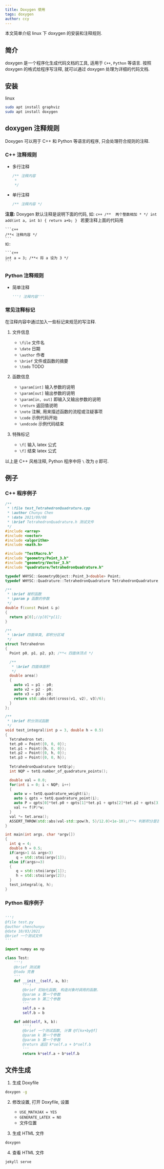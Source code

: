 ```yaml
---
title: Doxygen 使用
tags: doxygen
author: ccy
---
```


本文简单介绍 linux 下 doxygen 的安装和注释规则.

## 简介

doxygen 是一个程序化生成代码文档的工具, 适用于 `C++`, `Python` 等语言.
按照 doxygen 的格式给程序写注释, 就可以通过 doxygen 处理为详细的代码文档.

## 安装

linux

```bash
sudo apt install graphviz
sudo apt install doxygen
```

## doxygen 注释规则

Doxygen 可以用于 C++ 和 Python 等语言的程序, 只会处理符合规则的注释.

### C++ 注释规则

- 多行注释
    ```c++
    /** 注释内容
     *
     */
    ```
- 单行注释
    ```c++
    /** 注释内容 */
    ```
**注意:** Doxygen 默认注释是说明下面的代码, 如:
    ```c++
    /**  两个整数相加
     *
     */
    int add(int a, int b)
    {
        return a+b;
    }
    ```
    若要注释上面的代码用

    ```c++
    /**< 注释内容 */
    ```
    如:

    ```c++
    int a = 3; /**< 将 a 设为 3 */
    ```
### Python 注释规则

- 简单注释
    ```python
    '''! 注释内容'''
    ```

### 常见注释标记

在注释内容中通过加入一些标记来规范的写注释.

1. 文件信息
    - `\file` 文件名
    - `\date` 日期
    - `\author` 作者 
    - `\brief` 文件或函数的摘要
    - `\todo` TODO
2. 函数信息
    - `\param[int]` 输入参数的说明
    - `\param[out]` 输出参数的说明
    - `\param[in, out]` 即输入又输出参数的说明
    - `\return` 返回值说明
    - `\note` 注解, 用来描述函数的流程或注疑事项
    - `\code` 示例代码开始
    - `\endcode` 示例代码结束

3. 特殊标记
    - `\f[` 输入 latex 公式
    - `\f]` 结束 latex 公式

以上是 C++ 风格注释, Python 程序中将 `\` 改为 `@` 即可.

## 例子

### C++ 程序例子

```c++
/**
 * \file test_TetrahedronQuadrature.cpp
 * \author Chunyu Chen
 * \date 2021/09/08
 * \brief TetrahedronQuadrature.h 测试文件
 */
#include <array>
#include <vector>
#include <algorithm>
#include <math.h>

#include "TestMacro.h"
#include "geometry/Point_3.h"
#include "geometry/Vector_3.h"
#include "quadrature/TetrahedronQuadrature.h"

typedef WHYSC::GeometryObject::Point_3<double> Point;
typedef WHYSC::Quadrature::TetrahedronQuadrature TetrahedronQuadrature;

/** 
 * \brief 被积函数
 * \param p 函数的参数
 */
double f(const Point & p)
{
  return p[0];//p[0]*p[1];
}

/**
 * \brief 四面体类, 即积分区域
 */
struct Tetrahedron
{
  Point p0, p1, p2, p3; /**< 四面体顶点 */

  /**
   * \brief 四面体面积
   */
  double area()
  {
    auto v1 = p1 - p0;
    auto v2 = p2 - p0;
    auto v3 = p3 - p0;
    return std::abs(dot(cross(v1, v2), v3)/6);
  }
};

/**
 * \brief 积分测试函数
 */
void test_integral(int p = 3, double h = 0.5)
{
  Tetrahedron tet;
  tet.p0 = Point({0, 0, 0});
  tet.p1 = Point({h, 0, 0});
  tet.p2 = Point({0, h, 0});
  tet.p3 = Point({0, 0, h});
  
  TetrahedronQuadrature tetQ(p);
  int NQP = tetQ.number_of_quadrature_points();

  double val = 0.0;
  for(int i = 0; i < NQP; i++)
  {
    auto w = tetQ.quadrature_weight(i);
    auto & qpts = tetQ.quadrature_point(i);
    auto P = qpts[0]*tet.p0 + qpts[1]*tet.p1 + qpts[2]*tet.p2 + qpts[3]*tet.p3; 
    val += f(P)*w;
  }
  val *= tet.area();
  ASSERT_THROW(std::abs(val-std::pow(h, 5)/12.0)<1e-10);/**< 判断积分是否正确 */
}

int main(int args, char *argv[])
{
  int q = 4;
  double h = 0.5;
  if(args>1 && args<3)
     q = std::stoi(argv[1]);
  else if(args>=3)
  {
     q = std::stoi(argv[1]);
     h = std::stoi(argv[2]);
  }
  test_integral(q, h);
}

```

### Python 程序例子

```python

'''!
@file test.py
@author chenchunyu
@date 10/03/2021
@brief 一个测试文件
'''

import numpy as np

class Test:
    '''!
    @brief 测试类
    @todo 完善
    '''
    def __init__(self, a, b):
        '''!
        @brief 初始化函数, 构造对象时调用的函数.
        @param a 第一个参数
        @param b 第二个参数
        '''
        self.a = a
        self.b = b

    def add(self, k, b):
        '''!
        @brief 一个测试函数, 计算 @f[kx+by@f]
        @param k 第一个参数
        @param b 第一个参数
        @return 返回 k*self.a + b*self.b
        '''
        return k*self.a + b*self.b
```

## 文件生成
1. 生成 Doxyfile
```bash
doxygen -g
```

2. 修改设置, 打开 Doxyfile, 设置 
    - `USE_MATHJAX = YES`
    - `GENERATE_LATEX = NO`
    - 文件位置

3. 生成 HTML 文件
```bash
doxygen
```

4. 查看 HTML 文件
```bash
jekyll serve
```







